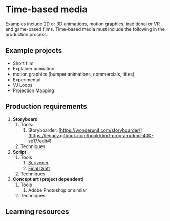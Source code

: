 # Time-based media

Examples include 2D or 3D animations, motion graphics, traditional or VR  and game-based films. Time-based media must include the following in the production process:



## Example projects

* Short film
* Explainer animation
* motion graphics \(bumper animations, commercials, titles\)
* Experimental
* VJ Loops
* Projection Mapping

## Production requirements

1. **Storyboard**
   1. Tools:
      1. Storyboarder: [https://wonderunit.com/storyboarder/](https://legacy.gitbook.com/book/dmd-program/dmd-400-sp17/edit#)
   2. Techniques
2. **Script**
   1. Tools
      1. [Scrivener](https://www.literatureandlatte.com/scrivener/overview)
      2. [Final Draft](https://www.finaldraft.com/)
   2. Techniques
3. **Concept art** **\(project dependent\)**
   1. Tools
      1. Adobe Photoshop or similar
   2. Techniques

## Learning resources



